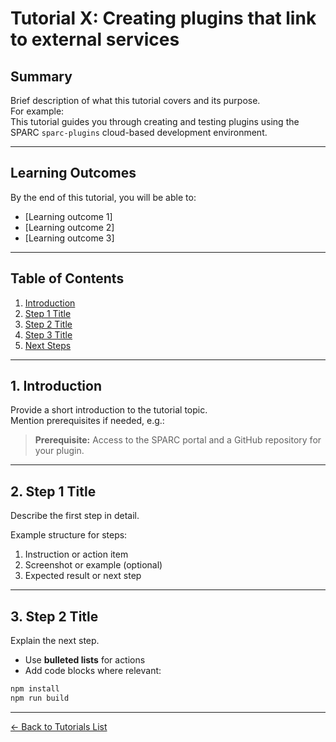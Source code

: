 # Tutorial X: Creating plugins that link to external services

## Summary
Brief description of what this tutorial covers and its purpose.  
For example:  
This tutorial guides you through creating and testing plugins using the SPARC `sparc-plugins` cloud-based development environment.

---

## Learning Outcomes
By the end of this tutorial, you will be able to:

- [Learning outcome 1]
- [Learning outcome 2]
- [Learning outcome 3]

---

## Table of Contents
1. [Introduction](#1-introduction)  
2. [Step 1 Title](#2-step-1-title)  
3. [Step 2 Title](#3-step-2-title)  
4. [Step 3 Title](#4-step-3-title)  
5. [Next Steps](#5-next-steps)

---

## 1. Introduction

Provide a short introduction to the tutorial topic.  
Mention prerequisites if needed, e.g.:  

> **Prerequisite:** Access to the SPARC portal and a GitHub repository for your plugin.

---

## 2. Step 1 Title

Describe the first step in detail.  

Example structure for steps:  
1. Instruction or action item  
2. Screenshot or example (optional)  
3. Expected result or next step

---

## 3. Step 2 Title

Explain the next step.  
- Use **bulleted lists** for actions  
- Add code blocks where relevant:

```bash
npm install
npm run build
```

---

[← Back to Tutorials List](../README.md#tutorials-for-creating-new-plugins)

